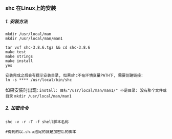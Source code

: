 ### shc 在Linux上的安装

##### 1. 安装方法

```
mkdir /usr/local/man
mkdir /usr/local/man/man1

tar vxf shc-3.8.6.tgz && cd shc-3.8.6
make test
make strings
make install
yes

安装完成之后会有提示安装目录, 如果shc不在环境变量PATH下, 需要创建链接:
ln -s **** /usr/local/bin/shc
```

如果安装时出现: `install: 目标"/usr/local/man/man1/" 不是目录: 没有那个文件或目录`
`mkdir /usr/local/man/man1`

##### 2. 加密命令

```
shc -v -r -T -f shell脚本名称

#得到的以.sh.x结尾的就是加密后的脚本
```

